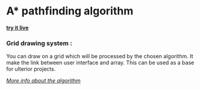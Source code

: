 # A* pathfinding algorithm 

**[try it live](https://editor.p5js.org/Sulay35/sketches/CqtwiLZcw)**

### Grid drawing system : 
You can draw on a grid which will be processed by the chosen algorithm. It make the link between user interface and array. This can be used as a base for ulterior projects.


_[More info about the algorithm](https://fr.wikipedia.org/wiki/Algorithme_A*)_
